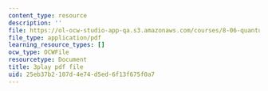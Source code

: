 ```yaml
---
content_type: resource
description: ''
file: https://ol-ocw-studio-app-qa.s3.amazonaws.com/courses/8-06-quantum-physics-iii-spring-2018/25eb37b2107d4e74d5ed6f13f675f0a7_Du9eDHwGeAw.pdf
file_type: application/pdf
learning_resource_types: []
ocw_type: OCWFile
resourcetype: Document
title: 3play pdf file
uid: 25eb37b2-107d-4e74-d5ed-6f13f675f0a7
---
```

